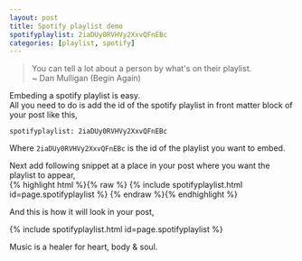 ```yaml
---
layout: post
title: Spotify playlist demo
spotifyplaylist: 2iaDUy0RVHVy2XxvQFnEBc
categories: [playlist, spotify]
---
```


> You can tell a lot about a person by what's on their playlist.  
~ Dan Mulligan (Begin Again)  

Embeding a spotify playlist is easy.  
All you need to do is add the id of the spotify playlist in front matter block of your post like this,
<!--more-->

```
spotifyplaylist: 2iaDUy0RVHVy2XxvQFnEBc
```  
Where `2iaDUy0RVHVy2XxvQFnEBc` is the id of the playlist you want to embed.  

Next add following snippet at a place in your post where you want the playlist to appear,  
{% highlight html %}{% raw %}
{% include spotifyplaylist.html id=page.spotifyplaylist %}
{% endraw %}{% endhighlight %}

And this is how it will look in your post,  

{% include spotifyplaylist.html id=page.spotifyplaylist %}  

Music is a healer for heart, body & soul.  
